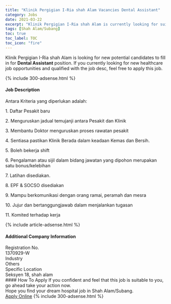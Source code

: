 ```yaml
---
title: "Klinik Pergigian I-Ria shah Alam Vacancies Dental Assistant" 
category: Jobs 
date: 2021-03-22 
excerpt: "Klinik Pergigian I-Ria shah Alam is currently looking for suitable person to fill in the Dental Assistant which positioned at Shah Alam/Subang" 
tags: [Shah Alam/Subang] 
toc: true 
toc_label: TOC 
toc_icon: "fire" 
--- 
```


<p>Klinik Pergigian I-Ria shah Alam is looking for new potential candidates to fill in for <b>Dental Assistant</b> position. If you currently looking for new healthcare job opportunities and qualified with the job desc, feel free to apply this job.
</p>{% include 300-adsense.html %} 
<div><div><h4>Job Description</h4></div><div><div><span><div><p>Antara Kriteria yang diperlukan adalah:</p><p>1. Daftar Pesakit baru</p><p>2. Menguruskan jadual temujanji antara Pesakit dan Klinik</p><p>3. Membantu Doktor menguruskan proses rawatan pesakit</p><p>4. Sentiasa pastikan Klinik Berada dalam keadaan Kemas dan Bersih.</p><p>5. Boleh bekerja shift</p><p>6. Pengalaman atau sijil dalam bidang jawatan yang dipohon merupakan satu bonus/kelebihan</p><p>7. Latihan disediakan.</p><p>8. EPF &amp; SOCSO disediakan</p><p>9. Mampu berkomunikasi dengan orang ramai, peramah dan mesra</p><p>10. Jujur dan bertanggungjawab dalam menjalankan tugasan</p><p>11. Komited terhadap kerja</p></div></span></div></div></div> 
{% include article-adsense.html %} 
<div><div><h4>Additional Company Information</h4></div><div><div><div><div><div><div><div><span>Registration No.</span></div><div><span>1370929-W</span></div></div></div></div><div><div><div><div><span>Industry</span></div><div><span>Others</span></div></div></div></div><div><div><div><div><span>Specific Location</span></div><div><span>Seksyen 18, shah alam</span></div></div></div></div></div></div></div></div> 
#### How To Apply 
If you confident and feel that this job is suitable to you, go ahead take your action now. <br/> 
Hope you find your dream hospital job in Shah Alam/Subang. <br/> 
<a href="https://www.jobstreet.com.my/en/job/dental-assistant-4513650?jobId=jobstreet-my-job-4513650" class="btn btn--warning" target="_blank" rel="nofollow noopenner">Apply Online</a> 
{% include 300-adsense.html %} 